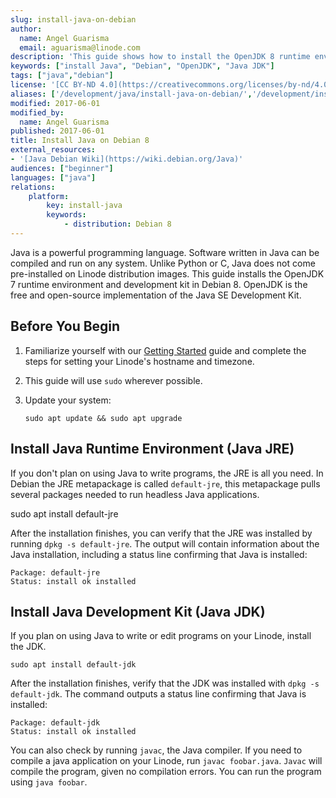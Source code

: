 ```yaml
---
slug: install-java-on-debian
author:
  name: Angel Guarisma
  email: aguarisma@linode.com
description: 'This guide shows how to install the OpenJDK 8 runtime environment to support Java app execution and development on a Linode running Debian or Ubuntu.'
keywords: ["install Java", "Debian", "OpenJDK", "Java JDK"]
tags: ["java","debian"]
license: '[CC BY-ND 4.0](https://creativecommons.org/licenses/by-nd/4.0)'
aliases: ['/development/java/install-java-on-debian/','/development/install-java-on-debian/','/development/installing-java-on-debian/']
modified: 2017-06-01
modified_by:
  name: Angel Guarisma
published: 2017-06-01
title: Install Java on Debian 8
external_resources:
- '[Java Debian Wiki](https://wiki.debian.org/Java)'
audiences: ["beginner"]
languages: ["java"]
relations:
    platform:
        key: install-java
        keywords:
            - distribution: Debian 8
---
```


Java is a powerful programming language. Software written in Java can be compiled and run on any system. Unlike Python or C, Java does not come pre-installed on Linode distribution images. This guide installs the OpenJDK 7 runtime environment and development kit in Debian 8. OpenJDK is the free and open-source implementation of the Java SE Development Kit.

## Before You Begin

1.  Familiarize yourself with our [Getting Started](/docs/guides/getting-started/) guide and complete the steps for setting your Linode's hostname and timezone.

2.  This guide will use `sudo` wherever possible.

3.  Update your system:

        sudo apt update && sudo apt upgrade


## Install Java Runtime Environment (Java JRE)

If you don't plan on using Java to write programs, the JRE is all you need. In Debian the JRE metapackage is called `default-jre`, this metapackage pulls several packages needed to run headless Java applications.

  sudo apt install default-jre

After the installation finishes, you can verify that the JRE was installed by running `dpkg -s default-jre`. The output will contain information about the Java installation, including a status line confirming that Java is installed:

    Package: default-jre
    Status: install ok installed

## Install Java Development Kit (Java JDK)

If you plan on using Java to write or edit programs on your Linode, install the JDK.

    sudo apt install default-jdk

After the installation finishes, verify that the JDK was installed with `dpkg -s default-jdk`. The command outputs a status line confirming that Java is installed:

    Package: default-jdk
    Status: install ok installed

You can also check by running `javac`, the Java compiler. If you need to compile a java application on your Linode, run `javac foobar.java`. `Javac` will compile the program, given no compilation errors. You can run the program using `java foobar`.
